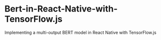 # Bert-in-React-Native-with-TensorFlow.js
Implementing a multi-output BERT model in React Native with TensorFlow.js
